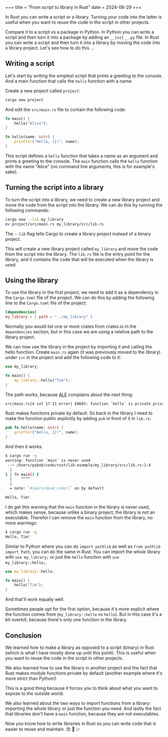+++
title = "From script to library in Rust"
date = 2024-06-29
+++

In Rust you can write a script or a library. Turning your code into the latter is useful when you want to reuse the code in the script in other projects.

Compare it to a script vs a package in Python. In Python you can write a script and then turn it into a package by adding an `__init__.py` file. In Rust you can write a script and then turn it into a library by moving the code into a library project. Let's see how to do this ...

## Writing a script

Let's start by writing the simplest script that prints a greeting to the console. And a main function that calls the `hello` function with a name:

Create a new project called `project`:

```bash
cargo new project
```

And edit the `src/main.rs` file to contain the following code:

```rust
fn main() {
    hello("Alice");
}

fn hello(name: &str) {
    println!("Hello, {}!", name);
}
```

This script defines a `hello` function that takes a name as an argument and prints a greeting to the console. The `main` function calls the `hello` function with the name "Alice" (no command line arguments, this is for example's sake).

## Turning the script into a library

To turn the script into a library, we need to create a new library project and move the code from the script into the library. We can do this by running the following commands:

```bash
cargo new --lib my_library
mv project/src/main.rs my_library/src/lib.rs
```

The `--lib` flag tells Cargo to create a library project instead of a binary project.

This will create a new library project called `my_library` and move the code from the script into the library. The `lib.rs` file is the entry point for the library, and it contains the code that will be executed when the library is used.

## Using the library

To use the library in the first project, we need to add it as a dependency in the `Cargo.toml` file of the project. We can do this by adding the following line to the `Cargo.toml` file of the project:

```toml
[dependencies]
my_library = { path = "../my_library" }
```

Normally you would list one or more crates from crates.io in the `dependencies` section, but in this case we are using a relative path to the library project.

We can now use the library in the project by importing it and calling the hello function. Create `main.rs` again (it was previously moved to the library) under `src` in the project and add the following code to it:

```rust
use my_library;

fn main() {
    my_library::hello("Tim");
}
```

The path works, because [ALE](/rust-analyzer-ale-errors-while-coding) complains about the next thing:

```bash
src/main.rs|4 col 17-21 error| E0603: function `hello` is private private function
```

Rust makes functions private by default. So back in the library I need to make the function public explicitly by adding `pub` in front of it in `lib.rs`:

```rust
pub fn hello(name: &str) {
    println!("Hello, {}!", name);
}
```

And then it works:

```bash
$ cargo run -q
warning: function `main` is never used
 --> /Users/pybob/code/rust/lib-example/my_library/src/lib.rs:1:4
  |
1 | fn main() {
  |    ^^^^
  |
  = note: `#[warn(dead_code)]` on by default

Hello, Tim!
```

I do get this warning that the `main` function in the library is never used, which makes sense, because unlike a binary project, the library is not an executable. Therefor I can remove the `main` function from the library, no more warnings:

```bash
$ cargo run -q
Hello, Tim!
```

Similar to Python where you can do `import pathlib` as well as `from pathlib import Path`, you can do the same in Rust. You can import the whole library with `use my_library;` or just the `hello` function with `use my_library::hello;`.

```rust
use my_library::hello;

fn main() {
    hello("Tim");
}
```

And that'll work equally well.

Sometimes people opt for the first option, because it's more explicit where the function comes from (`my_library::hello` vs `hello`). But in this case it's a bit overkill, because there's only one function in the library.

## Conclusion

We learned how to make a library as opposed to a script (binary) in Rust (which is what I have mostly done up until this point). This is useful when you want to reuse the code in the script in other projects.

We also learned how to use the library in another project and the fact that Rust makes module functions private by default (another example where it's more strict than Python!)

This is a good thing because it forces you to think about what you want to expose to the outside world.

We also learned about the two ways to import functions from a library: importing the whole library or just the function you need. And lastly the fact that libraries don't have a `main` function, because they are not executables.

Now you know how to write libraries in Rust so you can write code that is easier to reuse and maintain. 😍 🎉 📈
